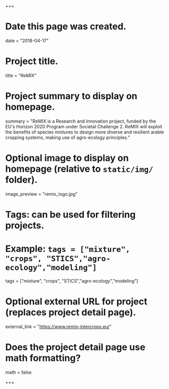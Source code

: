 +++
# Date this page was created.
date = "2018-04-17"

# Project title.
title = "ReMIX"

# Project summary to display on homepage.
summary = "ReMIX is a Research and Innovation project, funded by the EU's Horizon 2020 Program under Societal Challenge 2. ReMIX will exploit the benefits of species mixtures to design more diverse and resilient arable cropping systems, making use of agro-ecology principles."

# Optional image to display on homepage (relative to `static/img/` folder).
image_preview = "remix_logo.jpg"

# Tags: can be used for filtering projects.
# Example: `tags = ["mixture", "crops", "STICS","agro-ecology","modeling"]`
tags = ["mixture", "crops", "STICS","agro-ecology","modeling"]

# Optional external URL for project (replaces project detail page).
external_link = "https://www.remix-intercrops.eu/"

# Does the project detail page use math formatting?
math = false

+++
